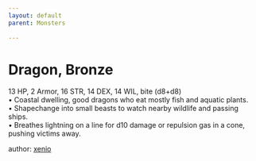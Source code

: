 ```yaml
---
layout: default
parent: Monsters 
   
--- 
```

# Dragon, Bronze
13 HP, 2 Armor, 16 STR, 14 DEX, 14 WIL, bite (d8+d8)  
• Coastal dwelling, good dragons who eat mostly fish and aquatic plants.  
• Shapechange into small beasts to watch nearby wildlife and passing ships.  
• Breathes lightning on a line for d10 damage or repulsion gas in a cone, pushing victims away.  




author: [xenio](https://xenioinabottle.blogspot.com/2021/02/classic-monsters-for-cairnito-part-1.html) 



